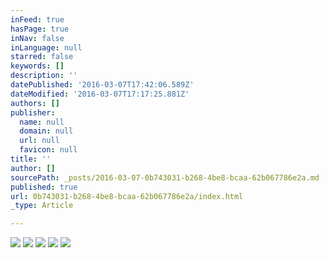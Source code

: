 ```yaml
---
inFeed: true
hasPage: true
inNav: false
inLanguage: null
starred: false
keywords: []
description: ''
datePublished: '2016-03-07T17:42:06.589Z'
dateModified: '2016-03-07T17:17:25.881Z'
authors: []
publisher:
  name: null
  domain: null
  url: null
  favicon: null
title: ''
author: []
sourcePath: _posts/2016-03-07-0b743031-b268-4be8-bcaa-62b067786e2a.md
published: true
url: 0b743031-b268-4be8-bcaa-62b067786e2a/index.html
_type: Article

---
```

![](https://the-grid-user-content.s3-us-west-2.amazonaws.com/35b66352-6035-4e56-b90e-b42ea8625037.jpg)
![](https://the-grid-user-content.s3-us-west-2.amazonaws.com/59c917f2-0319-46f4-957e-d5988327e153.jpg)
![](https://the-grid-user-content.s3-us-west-2.amazonaws.com/5c0b9fb9-f313-4c08-af21-d2f53921217d.jpg)
![](https://the-grid-user-content.s3-us-west-2.amazonaws.com/6ef4bdbe-e341-44cb-89e1-ab5d116cce4c.jpg)
![](https://the-grid-user-content.s3-us-west-2.amazonaws.com/cb3aff90-560c-4822-b702-7f77cea5be41.jpg)
